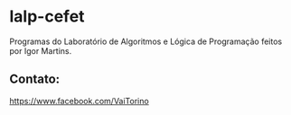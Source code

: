 # lalp-cefet
Programas do Laboratório de Algoritmos e Lógica de Programação feitos por Igor Martins.

## Contato:
https://www.facebook.com/VaiTorino
